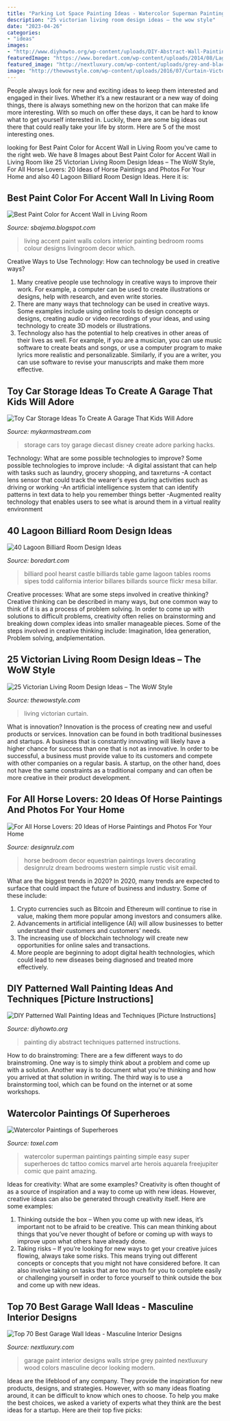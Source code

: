```yaml
---
title: "Parking Lot Space Painting Ideas - Watercolor Superman Paintings Painting Simple Easy Super Superheroes Dc Tattoo Comics Marvel Arte Herois Aquarela Freejupiter Comic Que Paint Amazing"
description: "25 victorian living room design ideas – the wow style"
date: "2023-04-26"
categories:
- "ideas"
images:
- "http://www.diyhowto.org/wp-content/uploads/DIY-Abstract-Wall-Painting-DIY-Wall-Painting-Ideas-Techniques-Tutorials-DIYHowto.jpg"
featuredImage: "https://www.boredart.com/wp-content/uploads/2014/08/Lagoon-billiard-room-Design-Ideas-8.jpg"
featured_image: "http://nextluxury.com/wp-content/uploads/grey-and-black-with-red-stripe-garage-wall-ideas-paint.jpg"
image: "http://thewowstyle.com/wp-content/uploads/2016/07/Curtain-Victorian-Living-Room-Design.jpg"
---
```



People always look for new and exciting ideas to keep them interested and engaged in their lives. Whether it’s a new restaurant or a new way of doing things, there is always something new on the horizon that can make life more interesting. With so much on offer these days, it can be hard to know what to get yourself interested in. Luckily, there are some big ideas out there that could really take your life by storm. Here are 5 of the most interesting ones.

	

		
looking for Best Paint Color for Accent Wall in Living Room you've came to the right web. We have 8 Images about Best Paint Color for Accent Wall in Living Room like 25 Victorian Living Room Design Ideas – The WoW Style, For All Horse Lovers: 20 Ideas of Horse Paintings and Photos For Your Home and also 40 Lagoon Billiard Room Design Ideas. Here it is:
		
    
## Best Paint Color For Accent Wall In Living Room

<img loading=lazy src="http://3.bp.blogspot.com/-zNW9Um0iWY4/VVhDnS2BXhI/AAAAAAAALdY/JHQmWtyAZrk/s640/best-color-for-accent-wall-in-living-room%2B(FILEminimizer).jpg" onerror="this.onerror=null;this.src='https://tse3.mm.bing.net/th?id=OIP.7qdaHWWzd8-JD99cGMHSFQHaEs&amp;pid=15.1';" alt="Best Paint Color for Accent Wall in Living Room">

_Source: sbajema.blogspot.com_

>living accent paint walls colors interior painting bedroom rooms colour designs livingroom decor which. 

	

Creative Ways to Use Technology: How can technology be used in creative ways?
1. Many creative people use technology in creative ways to improve their work. For example, a computer can be used to create illustrations or designs, help with research, and even write stories.
2. There are many ways that technology can be used in creative ways. Some examples include using online tools to design concepts or designs, creating audio or video recordings of your ideas, and using technology to create 3D models or illustrations.
3. Technology also has the potential to help creatives in other areas of their lives as well. For example, if you are a musician, you can use music software to create beats and songs, or use a computer program to make lyrics more realistic and personalizable. Similarly, if you are a writer, you can use software to revise your manuscripts and make them more effective. 
    
## Toy Car Storage Ideas To Create A Garage That Kids Will Adore

<img loading=lazy src="https://mykarmastream.com/wp-content/uploads/2018/02/toy-car-storage-14.jpg" onerror="this.onerror=null;this.src='https://tse3.mm.bing.net/th?id=OIP.mW4fExWP7T3_dyGku74XlgHaFj&amp;pid=15.1';" alt="Toy Car Storage Ideas To Create A Garage That Kids Will Adore">

_Source: mykarmastream.com_

>storage cars toy garage diecast disney create adore parking hacks. 

	

Technology: What are some possible technologies to improve?
Some possible technologies to improve include: 
-A digital assistant that can help with tasks such as laundry, grocery shopping, and taxreturns 
-A contact lens sensor that could track the wearer's eyes during activities such as driving or working 
-An artificial intelligence system that can identify patterns in text data to help you remember things better 
-Augmented reality technology that enables users to see what is around them in a virtual reality environment

    
## 40 Lagoon Billiard Room Design Ideas

<img loading=lazy src="https://www.boredart.com/wp-content/uploads/2014/08/Lagoon-billiard-room-Design-Ideas-8.jpg" onerror="this.onerror=null;this.src='https://tse2.mm.bing.net/th?id=OIP.07TmlUHmJSykfMgqtpFQngHaLG&amp;pid=15.1';" alt="40 Lagoon Billiard Room Design Ideas">

_Source: boredart.com_

>billiard pool hearst castle billiards table game lagoon tables rooms sipes todd california interior billares billards source flickr mesa billar. 

	

Creative processes: What are some steps involved in creative thinking?
Creative thinking can be described in many ways, but one common way to think of it is as a process of problem solving. In order to come up with solutions to difficult problems, creativity often relies on brainstorming and breaking down complex ideas into smaller manageable pieces. Some of the steps involved in creative thinking include: Imagination, Idea generation, Problem solving, andplementation.

    
## 25 Victorian Living Room Design Ideas – The WoW Style

<img loading=lazy src="http://thewowstyle.com/wp-content/uploads/2016/07/Curtain-Victorian-Living-Room-Design.jpg" onerror="this.onerror=null;this.src='https://tse2.mm.bing.net/th?id=OIP.wwrK8zYE9mZI1dlOTaBDiQHaKY&amp;pid=15.1';" alt="25 Victorian Living Room Design Ideas – The WoW Style">

_Source: thewowstyle.com_

>living victorian curtain. 

	

What is innovation?
Innovation is the process of creating new and useful products or services. Innovation can be found in both traditional businesses and startups. A business that is constantly innovating will likely have a higher chance for success than one that is not as innovative. In order to be successful, a business must provide value to its customers and compete with other companies on a regular basis. A startup, on the other hand, does not have the same constraints as a traditional company and can often be more creative in their product development.

    
## For All Horse Lovers: 20 Ideas Of Horse Paintings And Photos For Your Home

<img loading=lazy src="http://cdn.designrulz.com/wp-content/uploads/2015/11/horse-designrulz-15.jpg" onerror="this.onerror=null;this.src='https://tse1.mm.bing.net/th?id=OIP.7koUyoBty5aSB4T6rd4zVgHaKM&amp;pid=15.1';" alt="For All Horse Lovers: 20 Ideas of Horse Paintings and Photos For Your Home">

_Source: designrulz.com_

>horse bedroom decor equestrian paintings lovers decorating designrulz dream bedrooms western simple rustic visit email. 

	

What are the biggest trends in 2020?
In 2020, many trends are expected to surface that could impact the future of business and industry. Some of these include:
1. Crypto currencies such as Bitcoin and Ethereum will continue to rise in value, making them more popular among investors and consumers alike.
2. Advancements in artificial intelligence (AI) will allow businesses to better understand their customers and customers’ needs.
3. The increasing use of blockchain technology will create new opportunities for online sales and transactions. 
4. More people are beginning to adopt digital health technologies, which could lead to new diseases being diagnosed and treated more effectively.

    
## DIY Patterned Wall Painting Ideas And Techniques [Picture Instructions]

<img loading=lazy src="http://www.diyhowto.org/wp-content/uploads/DIY-Abstract-Wall-Painting-DIY-Wall-Painting-Ideas-Techniques-Tutorials-DIYHowto.jpg" onerror="this.onerror=null;this.src='https://tse1.mm.bing.net/th?id=OIP.qw1TXy-QcfslpGr6L20ETwHaJ8&amp;pid=15.1';" alt="DIY Patterned Wall Painting Ideas and Techniques [Picture Instructions]">

_Source: diyhowto.org_

>painting diy abstract techniques patterned instructions. 

	

How to do brainstroming:
There are a few different ways to do brainstroming. One way is to simply think about a problem and come up with a solution. Another way is to document what you're thinking and how you arrived at that solution in writing. The third way is to use a brainstorming tool, which can be found on the internet or at some workshops.

    
## Watercolor Paintings Of Superheroes

<img loading=lazy src="http://www.toxel.com/wp-content/uploads/2014/05/superwatercolor03.jpg" onerror="this.onerror=null;this.src='https://tse3.mm.bing.net/th?id=OIP.XLoJAHo6FWk8ou7QneZBsgHaKh&amp;pid=15.1';" alt="Watercolor Paintings of Superheroes">

_Source: toxel.com_

>watercolor superman paintings painting simple easy super superheroes dc tattoo comics marvel arte herois aquarela freejupiter comic que paint amazing. 

	

Ideas for creativity: What are some examples?
Creativity is often thought of as a source of inspiration and a way to come up with new ideas. However, creative ideas can also be generated through creativity itself. Here are some examples: 
1. Thinking outside the box – When you come up with new ideas, it’s important not to be afraid to be creative. This can mean thinking about things that you’ve never thought of before or coming up with ways to improve upon what others have already done. 
2. Taking risks – If you’re looking for new ways to get your creative juices flowing, always take some risks. This means trying out different concepts or concepts that you might not have considered before. It can also involve taking on tasks that are too much for you to complete easily or challenging yourself in order to force yourself to think outside the box and come up with new ideas.

    
## Top 70 Best Garage Wall Ideas - Masculine Interior Designs

<img loading=lazy src="http://nextluxury.com/wp-content/uploads/grey-and-black-with-red-stripe-garage-wall-ideas-paint.jpg" onerror="this.onerror=null;this.src='https://tse4.mm.bing.net/th?id=OIP.THPHTL-K2l-U4Iwe5G_MwAHaFj&amp;pid=15.1';" alt="Top 70 Best Garage Wall Ideas - Masculine Interior Designs">

_Source: nextluxury.com_

>garage paint interior designs walls stripe grey painted nextluxury wood colors masculine decor looking modern. 

	

Ideas are the lifeblood of any company. They provide the inspiration for new products, designs, and strategies. However, with so many ideas floating around, it can be difficult to know which ones to choose. To help you make the best choices, we asked a variety of experts what they think are the best ideas for a startup. Here are their top five picks: 

